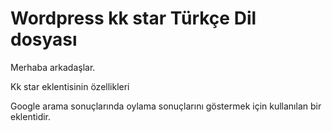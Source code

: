 # Wordpress kk star Türkçe Dil dosyası


Merhaba arkadaşlar.

Kk star eklentisinin özellikleri

Google arama sonuçlarında oylama sonuçlarını göstermek için kullanılan bir eklentidir.

